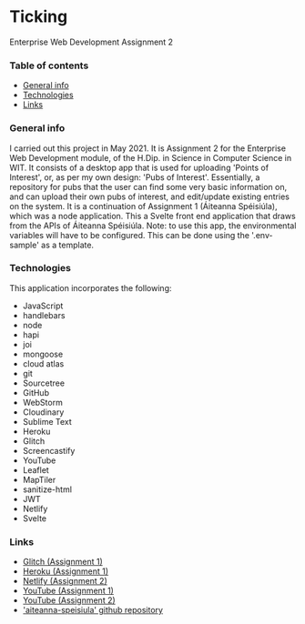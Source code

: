 # Ticking
Enterprise Web Development Assignment 2

### Table of contents
* [General info](#general-info)
* [Technologies](#technologies)
* [Links](#links)

### General info
I carried out this project in May 2021. It is Assignment 2 for the Enterprise Web Development module, of the H.Dip. in Science in Computer Science in WIT.
It consists of a desktop app that is used for uploading 'Points of Interest', or, as per my own design: 'Pubs of Interest'. Essentially, a repository for pubs that the user can find some very basic information on, and can upload their own pubs of interest, and edit/update existing entries on the system.
It is a continuation of Assignment 1 (Áiteanna Spéisiúla), which was a node application. This a Svelte front end application that draws from the APIs of Áiteanna Spéisiúla.
Note: to use this app, the environmental variables will have to be configured. This can be done using the '.env-sample' as a template.
	
### Technologies
This application incorporates the following:
* JavaScript
* handlebars
* node
* hapi
* joi
* mongoose
* cloud atlas
* git
* Sourcetree
* GitHub
* WebStorm
* Cloudinary
* Sublime Text
* Heroku
* Glitch
* Screencastify
* YouTube
* Leaflet
* MapTiler
* sanitize-html
* JWT
* Netlify
* Svelte

	
### Links
* [Glitch (Assignment 1)](https://aiteanna-speisiula.glitch.me/)
* [Heroku (Assignment 1)](https://aiteanna-speisiula.herokuapp.com/)
* [Netlify (Assignment 2)](https://ticking1.netlify.app/)
* [YouTube (Assignment 1)](https://www.youtube.com/watch?v=WgkLDYHRNuY)
* [YouTube (Assignment 2)](https://www.youtube.com/watch?v=kFRh5HAhqeQ)
* ['aiteanna-speisiula' github repository](https://github.com/cathalohinse/aiteanna-speisiula)